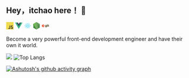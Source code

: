 ## Hey，itchao here！ 👋

<code><img height="20" src="https://raw.githubusercontent.com/github/explore/80688e429a7d4ef2fca1e82350fe8e3517d3494d/topics/javascript/javascript.png"></code>
<code><img height="20" src="https://raw.githubusercontent.com/github/explore/80688e429a7d4ef2fca1e82350fe8e3517d3494d/topics/vue/vue.png"></code>
<code><img height="20" src="https://raw.githubusercontent.com/github/explore/80688e429a7d4ef2fca1e82350fe8e3517d3494d/topics/react/react.png"></code>
<code><img height="20" src="https://raw.githubusercontent.com/github/explore/80688e429a7d4ef2fca1e82350fe8e3517d3494d/topics/nodejs/nodejs.png"></code>
<code><img height="20" src="https://raw.githubusercontent.com/github/explore/80688e429a7d4ef2fca1e82350fe8e3517d3494d/topics/git/git.png"></code>

Become a very powerful front-end development engineer and have their own it world.<br>

![](https://github-readme-stats.vercel.app/api?username=itchaox&show_icons=true&theme=transparent)
![Top Langs](https://github-readme-stats.vercel.app/api/top-langs/?username=itchaox&layout=compact&theme=tokyonight)

[![Ashutosh's github activity graph](https://github-readme-activity-graph.vercel.app/graph?username=itchaox&theme=dracula)](https://github.com/itchaox/github-readme-activity-graph)

